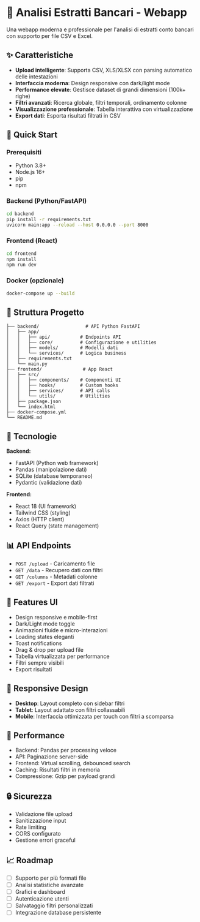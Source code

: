 # 🏦 Analisi Estratti Bancari - Webapp

Una webapp moderna e professionale per l'analisi di estratti conto bancari con supporto per file CSV e Excel.

## ✨ Caratteristiche

- **Upload intelligente**: Supporta CSV, XLS/XLSX con parsing automatico delle intestazioni
- **Interfaccia moderna**: Design responsive con dark/light mode
- **Performance elevate**: Gestisce dataset di grandi dimensioni (100k+ righe)
- **Filtri avanzati**: Ricerca globale, filtri temporali, ordinamento colonne
- **Visualizzazione professionale**: Tabella interattiva con virtualizzazione
- **Export dati**: Esporta risultati filtrati in CSV

## 🚀 Quick Start

### Prerequisiti
- Python 3.8+
- Node.js 16+
- pip
- npm

### Backend (Python/FastAPI)
```bash
cd backend
pip install -r requirements.txt
uvicorn main:app --reload --host 0.0.0.0 --port 8000
```

### Frontend (React)
```bash
cd frontend
npm install
npm run dev
```

### Docker (opzionale)
```bash
docker-compose up --build
```

## 📁 Struttura Progetto

```
├── backend/                 # API Python FastAPI
│   ├── app/
│   │   ├── api/           # Endpoints API
│   │   ├── core/          # Configurazione e utilities
│   │   ├── models/        # Modelli dati
│   │   └── services/      # Logica business
│   ├── requirements.txt
│   └── main.py
├── frontend/               # App React
│   ├── src/
│   │   ├── components/    # Componenti UI
│   │   ├── hooks/         # Custom hooks
│   │   ├── services/      # API calls
│   │   └── utils/         # Utilities
│   ├── package.json
│   └── index.html
├── docker-compose.yml
└── README.md
```

## 🔧 Tecnologie

**Backend:**
- FastAPI (Python web framework)
- Pandas (manipolazione dati)
- SQLite (database temporaneo)
- Pydantic (validazione dati)

**Frontend:**
- React 18 (UI framework)
- Tailwind CSS (styling)
- Axios (HTTP client)
- React Query (state management)

## 📊 API Endpoints

- `POST /upload` - Caricamento file
- `GET /data` - Recupero dati con filtri
- `GET /columns` - Metadati colonne
- `GET /export` - Export dati filtrati

## 🎨 Features UI

- Design responsive e mobile-first
- Dark/Light mode toggle
- Animazioni fluide e micro-interazioni
- Loading states eleganti
- Toast notifications
- Drag & drop per upload file
- Tabella virtualizzata per performance
- Filtri sempre visibili
- Export risultati

## 📱 Responsive Design

- **Desktop**: Layout completo con sidebar filtri
- **Tablet**: Layout adattato con filtri collassabili
- **Mobile**: Interfaccia ottimizzata per touch con filtri a scomparsa

## 🚀 Performance

- Backend: Pandas per processing veloce
- API: Paginazione server-side
- Frontend: Virtual scrolling, debounced search
- Caching: Risultati filtri in memoria
- Compressione: Gzip per payload grandi

## 🔒 Sicurezza

- Validazione file upload
- Sanitizzazione input
- Rate limiting
- CORS configurato
- Gestione errori graceful

## 📈 Roadmap

- [ ] Supporto per più formati file
- [ ] Analisi statistiche avanzate
- [ ] Grafici e dashboard
- [ ] Autenticazione utenti
- [ ] Salvataggio filtri personalizzati
- [ ] Integrazione database persistente
